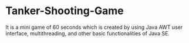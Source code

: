 # Tanker-Shooting-Game
It is a mini game of 60 seconds which is created by using Java AWT user interface, multithreading, and other basic functionalities of Java SE.
